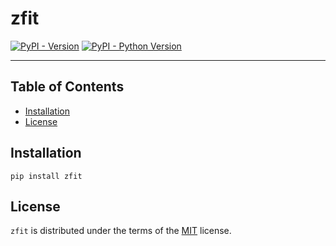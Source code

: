 # zfit

[![PyPI - Version](https://img.shields.io/pypi/v/zfit.svg)](https://pypi.org/project/zfit)
[![PyPI - Python Version](https://img.shields.io/pypi/pyversions/zfit.svg)](https://pypi.org/project/zfit)

-----

## Table of Contents

- [Installation](#installation)
- [License](#license)

## Installation

```console
pip install zfit
```

## License

`zfit` is distributed under the terms of the [MIT](https://spdx.org/licenses/MIT.html) license.
